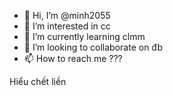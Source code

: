 - 👋 Hi, I’m @minh2055
- 👀 I’m interested in cc
- 🌱 I’m currently learning clmm
- 💞️ I’m looking to collaborate on đb
- 📫 How to reach me ???

<!---
minh2055/minh2055 is a ✨ special ✨ repository because its `README.md` (this file) appears on your GitHub profile.
You can click the Preview link to take a look at your changes.
--->
Hiểu chết liền 
